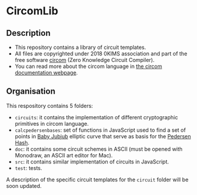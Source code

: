 # CircomLib

## Description

- This repository contains a library of circuit templates. 
- All files are copyrighted under 2018 0KIMS association and part of the free software [circom](https://github.com/iden3/circom) (Zero Knowledge Circuit Compiler). 
- You can read more about the circom language in [the circom documentation webpage](https://docs.circom.io/).

## Organisation

This respository contains 5 folders:
- `circuits`: it contains the implementation of different cryptographic primitives in circom language.
- `calcpedersenbases`: set of functions in JavaScript used to find a set of points in [Baby Jubjub](https://github.com/barryWhiteHat/baby_jubjub) elliptic curve that serve as basis for the [Pedersen Hash](https://github.com/zcash/zcash/issues/2234).
- `doc`: it contains some circuit schemes in ASCII (must be opened with Monodraw, an ASCII art editor for Mac).
- `src`: it contains similar implementation of circuits in JavaScript.
- `test`: tests.

A description of the specific circuit templates for the `circuit` folder will be soon updated.
